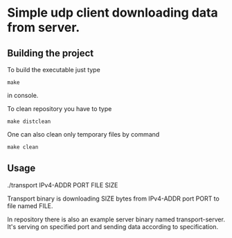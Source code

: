 # Simple udp client downloading data from server.

## Building the project
To build the executable just type

    make
in console.

To clean repository you have to type

    make distclean

One can also clean only temporary files by command

    make clean

## Usage
./transport IPv4-ADDR PORT FILE SIZE

Transport binary is downloading SIZE bytes from IPv4-ADDR port PORT to file named FILE.

In repository there is also an example server binary named transport-server. 
It's serving on specified port and sending data according to specification.
